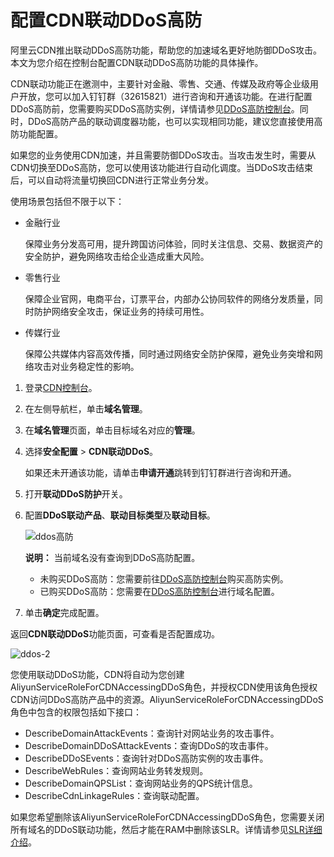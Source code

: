 # 配置CDN联动DDoS高防

阿里云CDN推出联动DDoS高防功能，帮助您的加速域名更好地防御DDoS攻击。本文为您介绍在控制台配置CDN联动DDoS高防功能的具体操作。

CDN联动功能正在邀测中，主要针对金融、零售、交通、传媒及政府等企业级用户开放，您可以加入钉钉群（32615821）进行咨询和开通该功能。在进行配置DDoS高防前，您需要购买DDoS高防实例，详情请参见[DDoS高防控制台](https://yundun.console.aliyun.com/?p=ddosbgp#/ddosbasic/cn-hangzhou)。同时，DDoS高防产品的联动调度器功能，也可以实现相同功能，建议您直接使用高防功能配置。

如果您的业务使用CDN加速，并且需要防御DDoS攻击。当攻击发生时，需要从CDN切换至DDoS高防，您可以使用该功能进行自动化调度。当DDoS攻击结束后，可以自动将流量切换回CDN进行正常业务分发。

使用场景包括但不限于以下：

-   金融行业

    保障业务分发高可用，提升跨国访问体验，同时关注信息、交易、数据资产的安全防护，避免网络攻击给企业造成重大风险。

-   零售行业

    保障企业官网，电商平台，订票平台，内部办公协同软件的网络分发质量，同时防护网络安全攻击，保证业务的持续可用性。

-   传媒行业

    保障公共媒体内容高效传播，同时通过网络安全防护保障，避免业务突增和网络攻击对业务稳定性的影响。


1.  登录[CDN控制台](https://cdn.console.aliyun.com)。

2.  在左侧导航栏，单击**域名管理**。

3.  在**域名管理**页面，单击目标域名对应的**管理**。

4.  选择**安全配置** \> **CDN联动DDoS**。

    如果还未开通该功能，请单击**申请开通**跳转到钉钉群进行咨询和开通。

5.  打开**联动DDoS防护**开关。

6.  配置**DDoS联动产品**、**联动目标类型**及**联动目标**。

    ![ddos高防](https://static-aliyun-doc.oss-accelerate.aliyuncs.com/assets/img/zh-CN/2210652061/p113561.png)

    **说明：** 当前域名没有查询到DDoS高防配置。

    -   未购买DDoS高防：您需要前往[DDoS高防控制台](https://yundun.console.aliyun.com/?p=ddosbgp#/ddosbasic/cn-hangzhou)购买高防实例。
    -   已购买DDoS高防：您需要在[DDoS高防控制台](https://yundun.console.aliyun.com/?p=ddosbgp#/ddosbasic/cn-hangzhou)进行域名配置。
7.  单击**确定**完成配置。


返回**CDN联动DDoS**功能页面，可查看是否配置成功。

![ddos-2](https://static-aliyun-doc.oss-accelerate.aliyuncs.com/assets/img/zh-CN/1009068951/p113576.png)

您使用联动DDoS功能，CDN将自动为您创建AliyunServiceRoleForCDNAccessingDDoS角色，并授权CDN使用该角色授权CDN访问DDoS高防产品中的资源。AliyunServiceRoleForCDNAccessingDDoS角色中包含的权限包括如下接口：

-   DescribeDomainAttackEvents：查询针对网站业务的攻击事件。
-   DescribeDomainDDoSAttackEvents：查询DDoS的攻击事件。
-   DescribeDDoSEvents：查询针对DDoS高防实例的攻击事件。
-   DescribeWebRules：查询网站业务转发规则。
-   DescribeDomainQPSList：查询网站业务的QPS统计信息。
-   DescribeCdnLinkageRules：查询联动配置。

如果您希望删除该AliyunServiceRoleForCDNAccessingDDoS角色，您需要关闭所有域名的DDoS联动功能，然后才能在RAM中删除该SLR。详情请参见[SLR详细介绍](/intl.zh-CN/角色管理/服务关联角色.md)。

